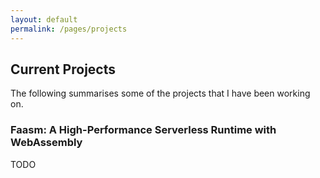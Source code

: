 ```yaml
---
layout: default
permalink: /pages/projects
---
```


## Current Projects

The following summarises some of the projects that I have been working on.

### Faasm: A High-Performance Serverless Runtime with WebAssembly

TODO
